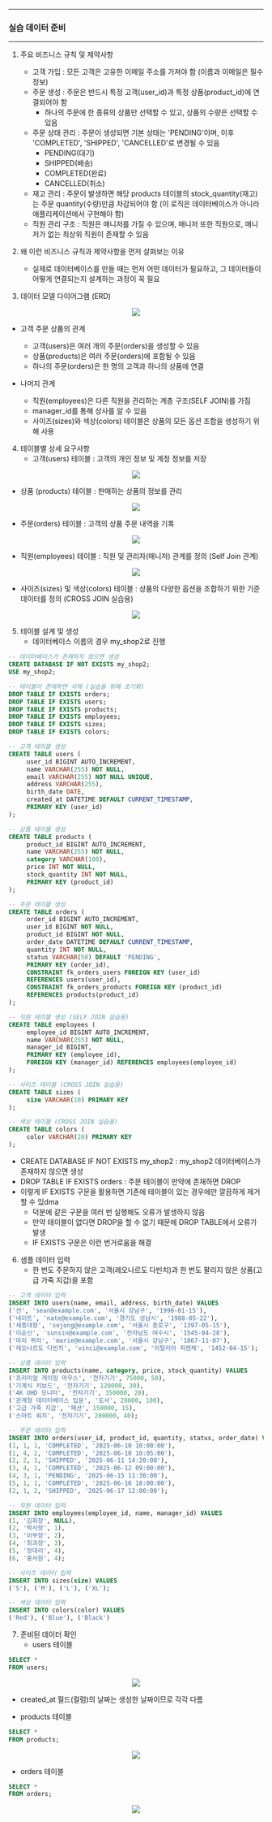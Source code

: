 -----
### 실습 데이터 준비
-----
1. 주요 비즈니스 규칙 및 제약사항
   - 고객 가입 : 모든 고객은 고유한 이메일 주소를 가져야 함 (이름과 이메일은 필수 정보)
   - 주문 생성 : 주문은 반드시 특정 고객(user_id)과 특정 상품(product_id)에 연결되어야 함
     + 하나의 주문에 한 종류의 상품만 선택할 수 있고, 상품의 수량은 선택할 수 있음
   - 주문 상태 관리 : 주문이 생성되면 기본 상태는 'PENDING'이며, 이후 'COMPLETED', 'SHIPPED', 'CANCELLED'로 변경될 수 있음
     + PENDING(대기)
     + SHIPPED(배송)
     + COMPLETED(완료)
     + CANCELLED(취소)
   - 재고 관리 : 주문이 발생하면 해당 products 테이블의 stock_quantity(재고)는 주문 quantity(수량)만큼 차감되어야 함 (이 로직은 데이터베이스가 아니라 애플리케이션에서 구현해야 함)
   - 직원 관리 구조 : 직원은 매니저를 가질 수 있으며, 매니저 또한 직원으로, 매니저가 없는 최상위 직원이 존재할 수 있음

2. 왜 이런 비즈니스 규칙과 제약사항을 먼저 살펴보는 이유
   - 실제로 데이터베이스를 만들 때는 먼저 어떤 데이터가 필요하고, 그 데이터들이 어떻게 연결되는지 설계하는 과정이 꼭 필요

3. 데이터 모델 다이어그램 (ERD)
<div align="center">
<img src="https://github.com/user-attachments/assets/4f944376-b744-440e-ab11-5ecdf6043d58">
</div>

   - 고객 주문 상품의 관계
     + 고객(users)은 여러 개의 주문(orders)을 생성할 수 있음
     + 상품(products)은 여러 주문(orders)에 포함될 수 있음
     + 하나의 주문(orders)은 한 명의 고객과 하나의 상품에 연결

   - 나머지 관계
     + 직원(employees)은 다른 직원을 관리하는 계층 구조(SELF JOIN)를 가짐
     + manager_id를 통해 상사를 알 수 있음
     + 사이즈(sizes)와 색상(colors) 테이블은 상품의 모든 옵션 조합을 생성하기 위해 사용

4. 테이블별 상세 요구사항
   - 고객(users) 테이블 : 고객의 개인 정보 및 계정 정보를 저장
<div align="center">
<img src="https://github.com/user-attachments/assets/a8bca084-c9da-4a1a-bd29-e77505ba76ac">
</div>

   - 상품 (products) 테이블 : 판매하는 상품의 정보를 관리
<div align="center">
<img src="https://github.com/user-attachments/assets/a181a5fc-5fe7-47c8-8fee-036a42d8cc27">
</div>

   - 주문(orders) 테이블 : 고객의 상품 주문 내역을 기록
<div align="center">
<img src="https://github.com/user-attachments/assets/68da1d5e-10b2-40f9-b2df-eb0f0f671a21">
</div>

   - 직원(employees) 테이블 : 직원 및 관리자(매니저) 관계를 정의 (Self Join 관계)
<div align="center">
<img src="https://github.com/user-attachments/assets/6c19469a-5cef-44e9-9468-3e6ba46beb98">
</div>

  - 사이즈(sizes) 및 색상(colors) 테이블 : 상품의 다양한 옵션을 조합하기 위한 기준 데이터를 정의 (CROSS JOIN 실습용)
<div align="center">
<img src="https://github.com/user-attachments/assets/e5a21c80-fddb-4df1-93d1-a6d702444953">
</div>

5. 테이블 설계 및 생성
   - 데이터베이스 이름의 경우 my_shop2로 진행
```sql
-- 데이터베이스가 존재하지 않으면 생성
CREATE DATABASE IF NOT EXISTS my_shop2;
USE my_shop2;

-- 테이블이 존재하면 삭제 (실습을 위해 초기화)
DROP TABLE IF EXISTS orders;
DROP TABLE IF EXISTS users;
DROP TABLE IF EXISTS products;
DROP TABLE IF EXISTS employees;
DROP TABLE IF EXISTS sizes;
DROP TABLE IF EXISTS colors;

-- 고객 테이블 생성
CREATE TABLE users (
     user_id BIGINT AUTO_INCREMENT,
     name VARCHAR(255) NOT NULL,
     email VARCHAR(255) NOT NULL UNIQUE,
     address VARCHAR(255),
     birth_date DATE,
     created_at DATETIME DEFAULT CURRENT_TIMESTAMP,
     PRIMARY KEY (user_id)
);

-- 상품 테이블 생성
CREATE TABLE products (
     product_id BIGINT AUTO_INCREMENT,
     name VARCHAR(255) NOT NULL,
     category VARCHAR(100),
     price INT NOT NULL,
     stock_quantity INT NOT NULL,
     PRIMARY KEY (product_id)
);

-- 주문 테이블 생성
CREATE TABLE orders (
     order_id BIGINT AUTO_INCREMENT,
     user_id BIGINT NOT NULL,
     product_id BIGINT NOT NULL,
     order_date DATETIME DEFAULT CURRENT_TIMESTAMP,
     quantity INT NOT NULL,
     status VARCHAR(50) DEFAULT 'PENDING',
     PRIMARY KEY (order_id),
     CONSTRAINT fk_orders_users FOREIGN KEY (user_id)
     REFERENCES users(user_id),
     CONSTRAINT fk_orders_products FOREIGN KEY (product_id)
     REFERENCES products(product_id)
);

-- 직원 테이블 생성 (SELF JOIN 실습용)
CREATE TABLE employees (
     employee_id BIGINT AUTO_INCREMENT,
     name VARCHAR(255) NOT NULL,
     manager_id BIGINT,
     PRIMARY KEY (employee_id),
     FOREIGN KEY (manager_id) REFERENCES employees(employee_id)
);

-- 사이즈 테이블 (CROSS JOIN 실습용)
CREATE TABLE sizes (
     size VARCHAR(10) PRIMARY KEY
);

-- 색상 테이블 (CROSS JOIN 실습용)
CREATE TABLE colors (
     color VARCHAR(20) PRIMARY KEY
);
```
   - CREATE DATABASE IF NOT EXISTS my_shop2 : my_shop2 데이터베이스가 존재하지 않으면 생성
   - DROP TABLE IF EXISTS orders : 주문 테이블이 만약에 존재하면 DROP
   - 이렇게 IF EXISTS 구문을 활용하면 기존에 테이블이 있는 경우에만 깔끔하게 제거할 수 있dma
     + 덕분에 같은 구문을 여러 번 실행해도 오류가 발생하지 않음
     + 만약 테이블이 없다면 DROP을 할 수 없기 때문에 DROP TABLE에서 오류가 발생
     + IF EXISTS 구문은 이런 번거로움을 해결

6. 샘플 데이터 입력
   - 한 번도 주문하지 않은 고객(레오나르도 다빈치)과 한 번도 팔리지 않은 상품(고급 가죽 지갑)을 포함
```sql
-- 고객 데이터 입력
INSERT INTO users(name, email, address, birth_date) VALUES
('션', 'sean@example.com', '서울시 강남구', '1990-01-15'),
('네이트', 'nate@example.com', '경기도 성남시', '1988-05-22'),
('세종대왕', 'sejong@example.com', '서울시 종로구', '1397-05-15'),
('이순신', 'sunsin@example.com', '전라남도 여수시', '1545-04-28'),
('마리 퀴리', 'marie@example.com', '서울시 강남구', '1867-11-07'),
('레오나르도 다빈치', 'vinci@example.com', '이탈리아 피렌체', '1452-04-15');

-- 상품 데이터 입력
INSERT INTO products(name, category, price, stock_quantity) VALUES
('프리미엄 게이밍 마우스', '전자기기', 75000, 50),
('기계식 키보드', '전자기기', 120000, 30),
('4K UHD 모니터', '전자기기', 350000, 20),
('관계형 데이터베이스 입문', '도서', 28000, 100),
('고급 가죽 지갑', '패션', 150000, 15),
('스마트 워치', '전자기기', 280000, 40);

-- 주문 데이터 입력
INSERT INTO orders(user_id, product_id, quantity, status, order_date) VALUES
(1, 1, 1, 'COMPLETED', '2025-06-10 10:00:00'),
(1, 4, 2, 'COMPLETED', '2025-06-10 10:05:00'),
(2, 2, 1, 'SHIPPED', '2025-06-11 14:20:00'),
(3, 4, 1, 'COMPLETED', '2025-06-12 09:00:00'),
(4, 3, 1, 'PENDING', '2025-06-15 11:30:00'),
(5, 1, 1, 'COMPLETED', '2025-06-16 18:00:00'),
(2, 1, 2, 'SHIPPED', '2025-06-17 12:00:00');

-- 직원 데이터 입력
INSERT INTO employees(employee_id, name, manager_id) VALUES
(1, '김회장', NULL),
(2, '박사장', 1),
(3, '이부장', 2),
(4, '최과장', 3),
(5, '정대리', 4),
(6, '홍사원', 4);

-- 사이즈 데이터 입력
INSERT INTO sizes(size) VALUES
('S'), ('M'), ('L'), ('XL');

-- 색상 데이터 입력
INSERT INTO colors(color) VALUES
('Red'), ('Blue'), ('Black')
```

7. 준비된 데이터 확인
    - users 테이블
```sql
SELECT *
FROM users;
```
<div align="center">
<img src="https://github.com/user-attachments/assets/bdb771b1-78d0-49a0-84ad-261e9b089bbb">
</div>

   - created_at 필드(컬럼)의 날짜는 생성한 날짜이므로 각각 다름

   - products 테이블
```sql
SELECT *
FROM products;
```
<div align="center">
<img src="https://github.com/user-attachments/assets/a897948c-9ddf-42ed-8a02-80d30b8285b9">
</div>

   - orders 테이블
```sql
SELECT *
FROM orders;
```
<div align="center">
<img src="https://github.com/user-attachments/assets/fcffae49-a1bb-4cc2-a190-28780db49454">
</div>
